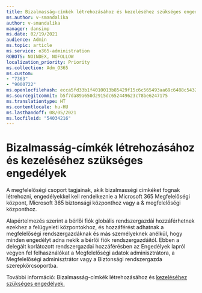 ```yaml
---
title: Bizalmasság-címkék létrehozásához és kezeléséhez szükséges engedélyek
ms.author: v-smandalika
author: v-smandalika
manager: dansimp
ms.date: 02/19/2021
audience: Admin
ms.topic: article
ms.service: o365-administration
ROBOTS: NOINDEX, NOFOLLOW
localization_priority: Priority
ms.collection: Adm_O365
ms.custom:
- "7363"
- "9000722"
ms.openlocfilehash: ecca5fd33b1f4010013b85429f15c6c565493aa69c6488c5432a7bb29432f738
ms.sourcegitcommit: b5f7da89a650d2915dc652449623c78be6247175
ms.translationtype: HT
ms.contentlocale: hu-HU
ms.lasthandoff: 08/05/2021
ms.locfileid: "54034216"
---
```

# <a name="permissions-required-to-create-and-manage-sensitivity-labels"></a>Bizalmasság-címkék létrehozásához és kezeléséhez szükséges engedélyek

A megfelelőségi csoport tagjainak, akik bizalmasségi címkéket fognak létrehozni, engedélyekkel kell rendelkeznie a Microsoft 365 Megfelelőségi központ, Microsoft 365 biztonsági központhoz vagy a & megfelelőségi központhoz.

Alapértelmezés szerint a bérlői fiók globális rendszergazdái hozzáférhetnek ezekhez a felügyeleti központokhoz, és hozzáférést adhatnak a megfelelőségi rendszergazdáknak és más személyeknek anélkül, hogy minden engedélyt adna nekik a bérlői fiók rendszergazdáitól. Ebben a delegált korlátozott  rendszergazdai hozzáférésben az Engedélyek lapról vegyen fel felhasználókat a Megfelelőségi adatok adminisztrátora, a Megfelelőségi adminisztrátor vagy a Biztonsági rendszergazda szerepkörcsoportba.

További információ: Bizalmasság-címkék létrehozásához és [kezeléséhez szükséges engedélyek.](https://docs.microsoft.com/microsoft-365/compliance/get-started-with-sensitivity-labels)